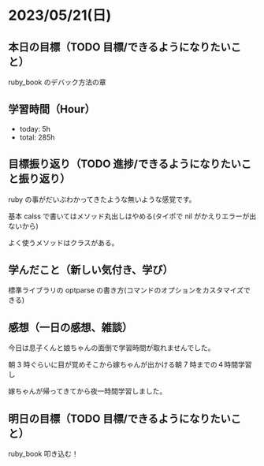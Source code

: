 # 2023/05/21(日)

## 本日の目標（TODO 目標/できるようになりたいこと）

ruby_book のデバック方法の章

## 学習時間（Hour）

- today: 5h
- total: 285h

## 目標振り返り（TODO 進捗/できるようになりたいこと振り返り）

ruby の事がだいぶわかってきたような無いような感覚です。

基本 calss で書いてはメソッド丸出しはやめる(タイポで nil がかえりエラーが出ないから)

よく使うメソッドはクラスがある。

## 学んだこと（新しい気付き、学び）

標準ライブラリの optparse の書き方(コマンドのオプションをカスタマイズできる)

## 感想（一日の感想、雑談）

今日は息子くんと娘ちゃんの面倒で学習時間が取れませんでした。

朝 3 時ぐらいに目が覚めそこから嫁ちゃんが出かける朝 7 時までの４時間学習し

嫁ちゃんが帰ってきてから夜一時間学習しました。

## 明日の目標（TODO 目標/できるようになりたいこと）

ruby_book 叩き込む！
